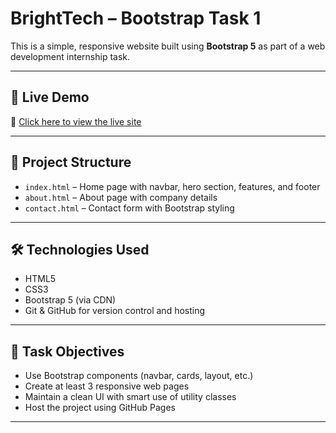 # BrightTech – Bootstrap Task 1

This is a simple, responsive website built using **Bootstrap 5** as part of a web development internship task.

---

## 🚀 Live Demo

🔗 [Click here to view the live site](https://yourusername.github.io/bootstrap-task1/)

---

## 📁 Project Structure

- `index.html` – Home page with navbar, hero section, features, and footer
- `about.html` – About page with company details
- `contact.html` – Contact form with Bootstrap styling

---

## 🛠️ Technologies Used

- HTML5  
- CSS3  
- Bootstrap 5 (via CDN)  
- Git & GitHub for version control and hosting

---

## 📌 Task Objectives

- Use Bootstrap components (navbar, cards, layout, etc.)
- Create at least 3 responsive web pages
- Maintain a clean UI with smart use of utility classes
- Host the project using GitHub Pages

---

